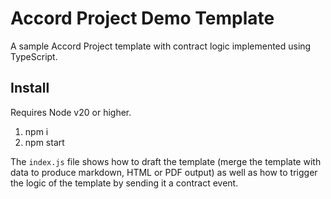 # Accord Project Demo Template

A sample Accord Project template with contract logic implemented using TypeScript.

## Install

Requires Node v20 or higher.

1. npm i
2. npm start

The `index.js` file shows how to draft the template (merge the template with data to produce markdown, HTML or PDF output) as well as how to trigger the logic of the template by sending it a contract event.

